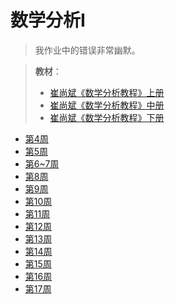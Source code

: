 # 数学分析I

> 我作业中的错误非常幽默。

> **教材**：
> - <a href="docs\public\Book\崔尚斌.++数学分析教程.1.pdf.pdf" download="docs\public\Book\崔尚斌.++数学分析教程.1.pdf.pdf">崔尚斌《数学分析教程》上册</a>
> - <a href="docs\public\Book\崔尚斌.++数学分析教程.2.pdf(1).pdf" download="docs\public\Book\崔尚斌.++数学分析教程.2.pdf(1).pdf">崔尚斌《数学分析教程》中册</a>
> - <a href="docs\public\Book\数学分析教程（崔尚斌）下册.pdf" download="docs\public\Book\数学分析教程（崔尚斌）下册.pdf">崔尚斌《数学分析教程》下册</a>

- <a href="docs\public\作业\数分hw _week4.docx" download="docs\public\作业\数分hw _week4.docx">第4周</a>
- <a href="docs\public\作业\数分hw _week5.docx" download="docs\public\作业\数分hw _week5.docx">第5周</a>
- <a href="docs\public\作业\数分hw_week6~7.docx" download="docs\public\作业\数分hw_week6~7.docx">第6~7周</a>
- <a href="docs\public\作业\数分hw_week8.docx" download="docs\public\作业\数分hw_week8.docx">第8周</a>
- <a href="docs\public\作业\数分hw_week9.docx" download="docs\public\作业\数分hw_week9.docx">第9周</a>
- <a href="docs\public\作业\数分hw_week10.docx" download="docs\public\作业\数分hw_week10.docx">第10周</a>
- <a href="docs\public\作业\数分hw_week11.docx" download="docs\public\作业\数分hw_week11.docx">第11周</a>
- <a href="docs\public\作业\数分hw_week12.docx" download="docs\public\作业\数分hw_week12.docx">第12周</a>
- <a href="docs\public\作业\数分hw_week13.docx" download="docs\public\作业\数分hw_week13.docx">第13周</a>
- <a href="docs\public\作业\数分hw_week14.docx" download="docs\public\作业\数分hw_week14.docx">第14周</a>
- <a href="docs\public\作业\数分hw_week15.docx" download="docs\public\作业\数分hw_week15.docx">第15周</a>
- <a href="docs\public\作业\数分hw_week16.docx" download="docs\public\作业\数分hw_week16.docx">第16周</a>
- <a href="docs\public\作业\数分hw_week17.docx" download="docs\public\作业\数分hw_week17.docx">第17周</a>